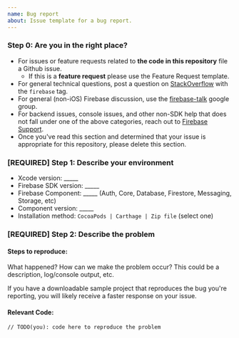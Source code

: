 ```yaml
---
name: Bug report
about: Issue template for a bug report.
---
```

<!-- DO NOT DELETE 
validate_template=true
template_path=.github/ISSUE_TEMPLATE/bug_report.md
-->
### Step 0: Are you in the right place?

  * For issues or feature requests related to __the code in this repository__
    file a Github issue.
    * If this is a __feature request__ please use the Feature Request template.
  * For general technical questions, post a question on [StackOverflow](http://stackoverflow.com/)
    with the `firebase` tag.
  * For general (non-iOS) Firebase discussion, use the [firebase-talk](https://groups.google.com/forum/#!forum/firebase-talk)
    google group.
  * For backend issues, console issues, and other non-SDK help that does not fall under one
    of the above categories, reach out to
    [Firebase Support](https://firebase.google.com/support/).
  * Once you've read this section and determined that your issue is appropriate for
    this repository, please delete this section.

### [REQUIRED] Step 1: Describe your environment

  * Xcode version: _____
  * Firebase SDK version: _____
  * Firebase Component: _____ (Auth, Core, Database, Firestore, Messaging, Storage, etc)
  * Component version: _____
  * Installation method: `CocoaPods | Carthage | Zip file` (select one)

### [REQUIRED] Step 2: Describe the problem

#### Steps to reproduce:

What happened? How can we make the problem occur?
This could be a description, log/console output, etc.

If you have a downloadable sample project that reproduces the bug you're reporting, you will
likely receive a faster response on your issue.

#### Relevant Code:

```
// TODO(you): code here to reproduce the problem
```
